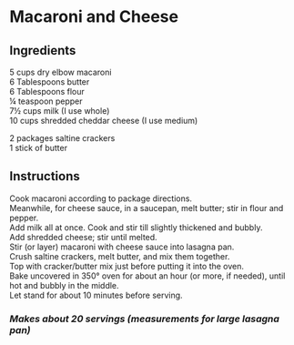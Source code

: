 # Macaroni and Cheese

## Ingredients
5 cups dry elbow macaroni  
6 Tablespoons butter  
6 Tablespoons flour  
&frac14; teaspoon pepper  
7&frac12; cups milk (I use whole)  
10 cups shredded cheddar cheese (I use medium)  

2 packages saltine crackers  
1 stick of butter  

## Instructions
Cook macaroni according to package directions.  
Meanwhile, for cheese sauce, in a saucepan, melt butter; stir in flour and pepper.  
Add milk all at once. Cook and stir till slightly thickened and bubbly.  
Add shredded cheese; stir until melted.  
Stir (or layer) macaroni with cheese sauce into lasagna pan.  
Crush saltine crackers, melt butter, and mix them together.  
Top with cracker/butter mix just before putting it into the oven.  
Bake uncovered in 350&deg; oven for about an hour (or more, if needed), until hot and bubbly in the middle.  
Let stand for about 10 minutes before serving.  

### *Makes about 20 servings (measurements for large lasagna pan)*